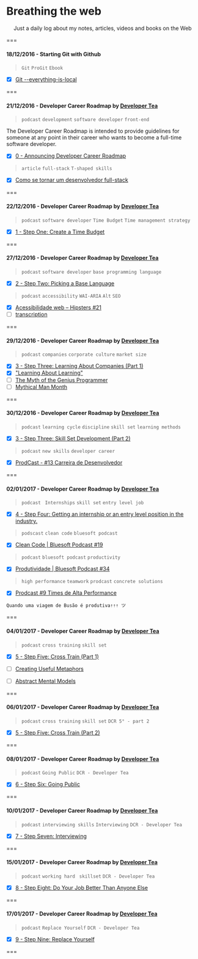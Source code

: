 # Breathing the web
<p align="center">
	Just a daily log about my notes, articles, videos and books on the Web
</p>
===

#### 18/12/2016 - Starting Git with Github

> `Git` `ProGit` `Ebook`

* [x] [Git --everything-is-local](https://git-scm.com/book/en/v2)

===

#### 21/12/2016 - Developer Career Roadmap by [Developer Tea](https://spec.fm/podcasts/developer-tea "A podcast for developers designed to fit inside your tea break")

> `podcast` `development` `software developer` `front-end`

The Developer Career Roadmap is intended to provide guidelines for someone at any point in their career who wants to become a full-time software developer.

* [x] [0 - Announcing Developer Career Roadmap](https://spec.fm/podcasts/developer-tea/49656)

> `article` `full-stack` `T-shaped skills`

* [x] [Como se tornar um desenvolvedor full-stack](http://blog.alura.com.br/como-se-tornar-um-desenvolvedor-full-stack-no-proximo-ano/ "via Blog Alura")

===

#### 22/12/2016 - Developer Career Roadmap by [Developer Tea](https://spec.fm/podcasts/developer-tea "A podcast for developers designed to fit inside your tea break")

> `podcast` `software developer` `Time Budget` `Time management strategy`

* [x] [1 - Step One: Create a Time Budget](https://spec.fm/podcasts/developer-tea/49760 "In today's episode, we talk about step one in the Developer Career Roadmap: budgeting your time.")

===

#### 27/12/2016 - Developer Career Roadmap by [Developer Tea](https://spec.fm/podcasts/developer-tea "A podcast for developers designed to fit inside your tea break")

> `podcast` `software developer` `base programming language`

* [x] [2 - Step Two: Picking a Base Language](https://spec.fm/podcasts/developer-tea/49854 "We talk about step two in the Developer Career Roadmap: Picking your base programming language.")

> `podcast` `accessibility` `WAI-ARIA` `Alt` `SEO`

* [x] [Acessibilidade web – Hipsters #21](http://hipsters.tech/acessibilidade-web-hipsters-21/ "via hipsters.tech")
* [ ] [transcription](http://hipsters.tech/acessibilidade-web-hipsters-21-transcricao/ "Acessibilidade web – Hipsters #21 – Transcrição")

===

#### 29/12/2016 - Developer Career Roadmap by [Developer Tea](https://spec.fm/podcasts/developer-tea "A podcast for developers designed to fit inside your tea break")

> `podcast` `companies` `corporate culture` `market size`

* [x] [3 - Step Three: Learning About Companies (Part 1)](https://spec.fm/podcasts/developer-tea/49854 "In today's episode, we start step 3 of the Developer Career Roadmap.")
* [x] ["Learning About Learning"](https://spec.fm/podcasts/developer-tea/6530 "Learning is one of the most important skills for developers to cultivate.")
* [ ] [The Myth of the Genius Programmer](https://www.youtube.com/watch?v=0SARbwvhupQ "via Google I/O 2009")
* [ ] [Mythical Man Month](https://www.amazon.com/Mythical-Man-Month-Software-Engineering-Anniversary/dp/0201835959 "Essays on Software Engineering, Anniversary Edition (2nd Edition)")

===

#### 30/12/2016 - Developer Career Roadmap by [Developer Tea](https://spec.fm/podcasts/developer-tea "A podcast for developers designed to fit inside your tea break")

> `podcast` `learning cycle` `discipline` `skill set` `learning methods`

* [x] [3 - Step Three: Skill Set Development (Part 2)](https://spec.fm/podcasts/developer-tea/50032 "We discuss step three in the Developer Career Roadmap, the never ending learning cycle.")

> `podcast` `new skills` `developer career`

* [x] [ProdCast - #13 Carreira de Desenvolvedor](http://www.concretesolutions.com.br/2016/10/11/prodcast-13-desenvolvedor/ "via Concrete Solutions published on 10-11-16")

===

#### 02/01/2017 - Developer Career Roadmap by [Developer Tea](https://spec.fm/podcasts/developer-tea "A podcast for developers designed to fit inside your tea break")

> `podcast` ` Internships` `skill set` `entry level job`

* [x] [4 - Step Four: Getting an internship or an entry level position in the industry.](https://spec.fm/podcasts/developer-tea/51110 "In today's episode, we cover the fourth step in the Developer Career Roadmap: Getting an internship or an entry level position in the industry.")

> `podscast` `clean code` `bluesoft podcast`

* [x] [Clean Code | Bluesoft Podcast #19](http://labs.bluesoft.com.br/clean-code-bluesoft-podcast-19/ "Clean Code | Bluesoft Podcast #19")

> `podcast` `bluesoft podcast` `productivity`

* [x] [Produtividade | Bluesoft Podcast #34](http://labs.bluesoft.com.br/produtividade-bluesoft-podcast-34/ "Produtividade | Bluesoft Podcast #34")

> `high performance` `teamwork` `prodcast` `concrete solutions`

* [x] [Prodcast #9 Times de Alta Performance](http://www.concretesolutions.com.br/2016/08/18/prodcast-9-times-de-alta-performance/)

`Quando uma viagem de Busão é produtiva⇡⇡⇡ ツ`

===

#### 04/01/2017 - Developer Career Roadmap by [Developer Tea](https://spec.fm/podcasts/developer-tea "A podcast for developers designed to fit inside your tea break")

> `podcast` `cross training` `skill set`

* [x] [5 - Step Five: Cross Train (Part 1)](https://spec.fm/podcasts/developer-tea/51633 "In today's episode, we talk about the 5th step in the Developer Career Roadmap - cross training.")

* [ ] [Creating Useful Metaphors](https://spec.fm/podcasts/developer-tea/12509 "In this episode, I'll share with you why metaphors are so powerful, and how you can create effective metaphors yourself!")

* [ ] [Abstract Mental Models](https://spec.fm/podcasts/developer-tea/35551 "In today's episode, I talk about four different types of abstract mental models.")

===

#### 06/01/2017 - Developer Career Roadmap by [Developer Tea](https://spec.fm/podcasts/developer-tea "A podcast for developers designed to fit inside your tea break")

> `podcast` `cross training` `skill set` `DCR 5° - part 2`

* [x] [5 - Step Five: Cross Train (Part 2)](https://spec.fm/podcasts/developer-tea/51785 "In today's episode, we talk about the 5th step in the Developer Career Roadmap - cross training (Part 2).")

===

#### 08/01/2017 - Developer Career Roadmap by [Developer Tea](https://spec.fm/podcasts/developer-tea "A podcast for developers designed to fit inside your tea break")

> `podcast` `Going Public` `DCR - Developer Tea`

* [x] [6 - Step Six: Going Public](https://spec.fm/podcasts/developer-tea/52430 "In today's episode, we talk about Developer Career Roadmap step 6, going public.")

===

#### 10/01/2017 - Developer Career Roadmap by [Developer Tea](https://spec.fm/podcasts/developer-tea "A podcast for developers designed to fit inside your tea break")

> `podcast` `interviewing skills` `Interviewing` `DCR - Developer Tea`

* [x] [7 - Step Seven: Interviewing](https://spec.fm/podcasts/developer-tea/52760 "In today's episode, we talk about the incredibly important process of interviewing. More specifically, where you should interview, and for what position.")

===

#### 15/01/2017 - Developer Career Roadmap by [Developer Tea](https://spec.fm/podcasts/developer-tea "A podcast for developers designed to fit inside your tea break")

> `podcast` `working hard` ` skillset` `DCR - Developer Tea`

* [x] [8 - Step Eight: Do Your Job Better Than Anyone Else](https://spec.fm/podcasts/developer-tea/52905 "In today's episode, we cover the next step in the Developer Career Roadmap.")

===

#### 17/01/2017 - Developer Career Roadmap by [Developer Tea](https://spec.fm/podcasts/developer-tea "A podcast for developers designed to fit inside your tea break")

> `podcast` `Replace Yourself` `DCR - Developer Tea`

* [x] [9 - Step Nine: Replace Yourself](https://spec.fm/podcasts/developer-tea/53084 "In today's episode, we cover the final step in the Developer Career Roadmap: Replace Yourself.")

===
